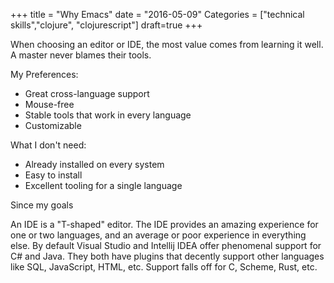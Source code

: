 +++
title = "Why Emacs"
date = "2016-05-09"
Categories = ["technical skills","clojure", "clojurescript"]
draft=true
+++


When choosing an editor or IDE, the most value comes from learning it well. A
master never blames their tools.

My Preferences:
* Great cross-language support
* Mouse-free
* Stable tools that work in every language
* Customizable

What I don't need:
* Already installed on every system
* Easy to install
* Excellent tooling for a single language

Since my goals 

An IDE is a "T-shaped" editor. The IDE provides an amazing experience for one or
two languages, and an average or poor experience in everything else. By default
Visual Studio and Intellij IDEA offer phenomenal support for C# and Java. They
both have plugins that decently support other languages like SQL, JavaScript,
HTML, etc. Support falls off for C, Scheme, Rust, etc.
